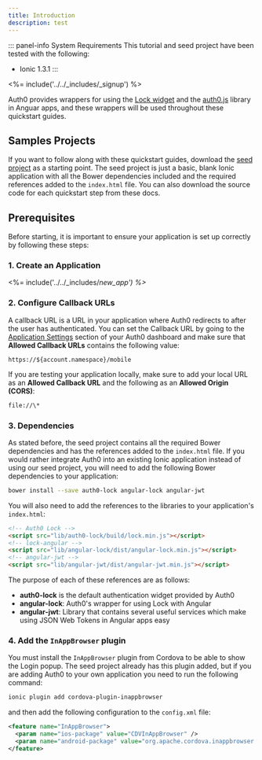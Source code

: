 ```yaml
---
title: Introduction
description: test
---
```



::: panel-info System Requirements
This tutorial and seed project have been tested with the following:

* Ionic 1.3.1
:::

<%= include('../../_includes/_signup') %>

Auth0 provides wrappers for using the [Lock widget](https://auth0.com/lock) and the [auth0.js](https://github.com/auth0/auth0.js) library in Anguar apps, and these wrappers will be used throughout these quickstart guides.

## Samples Projects

If you want to follow along with these quickstart guides, download the [seed project](https://github.com/auth0-samples/auth0-ionic-samples/tree/master/00-Starter-Seed) as a starting point. The seed project is just a basic, blank Ionic application with all the Bower dependencies included and the required references added to the `index.html` file. You can also download the source code for each quickstart step from these docs.

## Prerequisites

Before starting, it is important to ensure your application is set up correctly by following these steps:

### 1. Create an Application

<%= include('../../_includes/_new_app') %>_

### 2. Configure Callback URLs

A callback URL is a URL in your application where Auth0 redirects to after the user has authenticated. You can set the Callback URL by going to the [Application Settings](${uiAppSettingsURL}) section of your Auth0 dashboard and make sure that **Allowed Callback URLs** contains the following value:

<pre><code>https://${account.namespace}/mobile</pre></code>

If you are testing your application locally, make sure to add your local URL as an **Allowed Callback URL** and the following as an **Allowed Origin (CORS)**:

```bash
file://\*
```

### 3. Dependencies

As stated before, the seed project contains all the required Bower dependencies and has the references added to the `index.html` file. If you would rather integrate Auth0 into an existing Ionic application instead of using our seed project, you will need to add the following Bower dependencies to your application:

```bash
bower install --save auth0-lock angular-lock angular-jwt
```

You will also need to add the references to the libraries to your application's `index.html`:

```html
<!-- Auth0 Lock -->
<script src="lib/auth0-lock/build/lock.min.js"></script>
<!-- lock-angular -->
<script src="lib/angular-lock/dist/angular-lock.min.js"></script>
<!-- angular-jwt -->
<script src="lib/angular-jwt/dist/angular-jwt.min.js"></script>
```

The purpose of each of these references are as follows:

 - **auth0-lock** is the default authentication widget provided by Auth0
 - **angular-lock**: Auth0's wrapper for using Lock with Angular
 - **angular-jwt**: Library that contains several useful services which make using JSON Web Tokens in Angular apps easy

### 4. Add the `InAppBrowser` plugin

You must install the `InAppBrowser` plugin from Cordova to be able to show the Login popup. The seed project already has this plugin added, but if you are adding Auth0 to your own application you need to run the following command:

```bash
ionic plugin add cordova-plugin-inappbrowser
```

and then add the following configuration to the `config.xml` file:

```xml
<feature name="InAppBrowser">
  <param name="ios-package" value="CDVInAppBrowser" />
  <param name="android-package" value="org.apache.cordova.inappbrowser.InAppBrowser" />
</feature>
```
